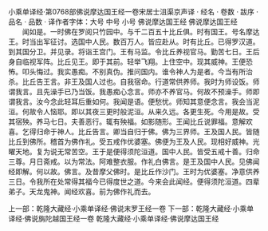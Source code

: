 小乘单译经·第0768部佛说摩达国王经一卷宋居士沮渠京声译
· 经名 · 卷数 · 跋序
· 品名 · 品数 · 译作者字体：大号 中号 小号
佛说摩达国王经
佛说摩达国王经
　　闻如是。一时佛在罗阅只竹园中。与千二百五十比丘俱。时有国王。号名摩达王。时当出军征讨。选国中人民。数百万人。皆应赴从。时有比丘。已得罗汉道。到其国分卫。并见录。将诣王宫门。王有马监。令比丘养视官马。勤苦七日。王后身自临视军阵。比丘见王。即于其前。轻举飞翔。上住空中。现其威神。王便恐怖。叩头悔过。我实愚痴。不别真伪。推问国内。谁令神人为是者。今当有所治杀。比丘告王言。非王及国人过也。自我宿命。行道常供养师。我时为师设饭。师谓我言。且先澡手已乃当饭。我愚痴心念言。师亦不养官马。何故不预澡手。师即谓我言。汝今念此轻耳后重如何。我闻是语。便愁忧。师知其意便念言。我会当泥洹。何故令人恼耶。即以其夜三更时般泥洹。从来久远。各更生死。今用是故。受其宿殃。养马七日。夫善恶行。辄有殃福。如影随形。王闻比丘说罪福。意解欢喜。乞得归命于神人。比丘告言。卿当自归于佛。佛为三界师。王及国人民。皆随比丘到佛所。稽首为佛作礼。受五戒作优婆塞。佛便为王及人民。现相好威神。光曜天地。复为说无常苦空。王于是便得须陀洹道。国中人民。皆受五戒十善。归命三尊。月日斋戒。以为常法。阿难整衣服。作礼白佛言。是王及国中人民。见佛闻经即解。何以故。佛言。及昔摩父佛时。是比丘作沙门。王时为优婆塞。净意供养三日。令我所在处常得其福今已得度世之道。今来会此闻经。便得须陀洹道。四辈弟子。天龙鬼神。闻经欢喜。前为佛作礼而去。

上一部：乾隆大藏经·小乘单译经·佛说末罗王经一卷
下一部：乾隆大藏经·小乘单译经·佛说旃陀越国王经一卷
乾隆大藏经·小乘单译经·佛说摩达国王经